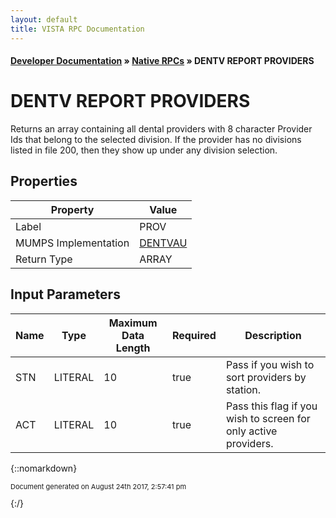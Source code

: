 ```yaml
---
layout: default
title: VISTA RPC Documentation
---
```


#### [Developer Documentation](../index) &#187; [Native RPCs](TableOfContents) &#187; DENTV REPORT PROVIDERS<br/>
# DENTV REPORT PROVIDERS

Returns an array containing all dental providers with 8 character Provider Ids that belong to the selected division.  If the provider has no divisions listed in file 200, then they show up under any division selection.

## Properties

Property | Value
--- | ---
Label | PROV
MUMPS Implementation | [DENTVAU](http://code.osehra.org/dox/Routine_DENTVAU_source.html)
Return Type | ARRAY


## Input Parameters

Name | Type | Maximum Data Length | Required | Description
--- | --- | --- | --- | ---
STN | LITERAL | 10 | true | Pass if you wish to sort providers by station.
ACT | LITERAL | 10 | true | Pass this flag if you wish to screen for only active providers.



{::nomarkdown} <br/><p style="font-size: 11px">Document generated on August 24th 2017, 2:57:41 pm</p>{:/}